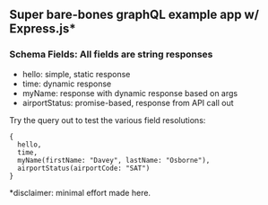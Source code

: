 ## Super bare-bones graphQL example app w/ Express.js*

### Schema Fields: All fields are string responses
- hello: simple, static  response
- time: dynamic  response
- myName: response with dynamic response based on args
- airportStatus: promise-based, response from API call out

Try the query out to test the various field resolutions:
```
{
  hello,
  time,
  myName(firstName: "Davey", lastName: "Osborne"),
  airportStatus(airportCode: "SAT")
}
```

*disclaimer: minimal effort made here.
